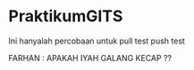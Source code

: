 # PraktikumGITS
Ini hanyalah percobaan untuk pull test push test

FARHAN : APAKAH IYAH GALANG KECAP ??
